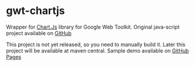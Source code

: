 gwt-chartjs
=======

Wrapper for <a href="http://www.chartjs.org/">Chart.Js</a> library for Google Web Toolkit. Original java-script project available on <a href="https://github.com/nnnick/Chart.js">GitHub</a>



This project is not yet released, so you need to manually build it. Later this project will be available at maven central.
Sample demo available on <a href="http://sidney3172.github.io/gwt-chartjs/">GitHub Pages</a>
